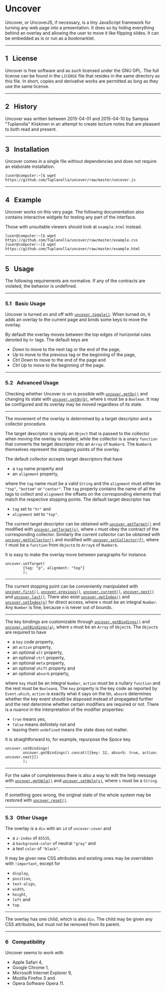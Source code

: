 # Uncover

Uncover, or UncoverJS, if necessary,
is a tiny JavaScript framework for turning any web page into a presentation.
It does so by hiding everything behind an overlay and
allowing the user to move it like flipping slides.
It can be embedded as is or run as a bookmarklet.

----

## 1   License

Uncover is free software and
as such licensed under the GNU GPL.
The full license can be found in the `LICENSE` file that
resides in the same directory as this file.
In short, copies and derivative works are permitted as long as
they use the same license.

----

## 2   History

Uncover was written between 2015-04-01 and 2015-04-10 by
Sampsa "Tuplanolla" Kiiskinen in an attempt to
create lecture notes that are pleasant to both read and present.

----

## 3   Installation

Uncover comes in a single file without dependencies and
does not require an elaborate installation.

	[user@computer:~]$ wget https://github.com/Tuplanolla/uncover/raw/master/uncover.js

----

## 4   Example

Uncover works on this very page.
The following documentation also contains interactive widgets for
testing any part of the interface.

Those with unsuitable viewers should look at `example.html` instead.

	[user@computer:~]$ wget https://github.com/Tuplanolla/uncover/raw/master/example.css
	[user@computer:~]$ wget https://github.com/Tuplanolla/uncover/raw/master/example.html

----

## 5   Usage

The following requirements are normative.
If any of the contracts are violated, the behavior is undefined.

----

### 5.1   Basic Usage

Uncover is turned on and off with [`uncover.toggle()`][10].
When turned on, it adds an overlay to the current page and
binds some keys to move the overlay.

By default the overlay moves between
the top edges of horizontal rules denoted by `hr` tags.
The default keys are

* *Down* to move to the next tag or the end of the page,
* *Up* to move to the previous tag or the beginning of the page,
* *Ctrl* *Down* to move to the end of the page and
* *Ctrl* *Up* to move to the beginning of the page.

----

### 5.2   Advanced Usage

Checking whether Uncover is on is possible with [`uncover.getOn()`][8] and
changing its state with [`uncover.setOn(b)`][9],
where `b` must be a `Boolean`.
It may be configured and its overlay may be moved regardless of its state.

----

The movement of the overlay is determined by
a target descriptor and a collector procedure.

The target descriptor is simply an `Object` that
is passed to the collector when moving the overlay is needed, while
the collector is a unary `function` that
converts the target descriptor into an `Array` of `Number`s.
The `Number`s themselves represent the stopping points of the overlay.

The default collector accepts target descriptors that have

* a `tag` name property and
* an `alignment` property,

where the `tag` name must be a valid `String` and
the `alignment` must either be `"top"`, `"bottom"` or `"center"`.
The `tag` property contains the name of all the tags to collect and
`alignment` the offsets on the corresponding elements that
match the respective stopping points.
The default target descriptor has

* `tag` set to `"hr"` and
* `alignment` set to `"top"`.

The current target descriptor can be obtained with
[`uncover.getTarget()`][11] and modified with [`uncover.setTarget(x)`][12],
where `x` must obey the contract of the corresponding collector.
Similarly the current collector can be obtained with
[`uncover.getCollector()`][13] and modified with [`uncover.setCollector(f)`][14],
where `f` must be a `function` from `Object`s to `Array`s of `Number`s.

It is easy to make the overlay move between paragraphs for instance.

	uncover.setTarget(
			{tag: "p", alignment: "top"}
			);

----

The current stopping point can be conveniently manipulated with
[`uncover.first()`][3],
[`uncover.previous()`][4],
[`uncover.current()`][5],
[`uncover.next()`][6] and
[`uncover.last()`][7].
There also exist
[`uncover.getIndex()`][1] and
[`uncover.setIndex(n)`][2] for direct access,
where `n` must be an integral `Number`.
Any `Number` is fine, because `n` is never out of bounds.

----

The key bindings are customizable through
[`uncover.getBindings()`][15] and
[`uncover.setBindings(a)`][16],
where `a` must be an `Array` of `Object`s.
The `Object`s are required to have

* a `key` code property,
* an `action` property,
* an optional `alt` property,
* an optional `ctrl` property,
* an optional `meta` property,
* an optional `shift` property and
* an optional `absorb` property,

where `key` must be an integral `Number`,
`action` must be a nullary `function` and
the rest must be `Boolean`s.
The `key` property is the key code as reported by `Event.which`,
`action` is exactly what it says on the tin,
`absorb` determines whether
the key event should be disposed instead of propagated further and
the rest determine whether certain modifiers are required or not.
There is a nuance in the interpretation of the modifier properties:

* `true` means yes,
* `false` means definitely not and
* leaving them `undefined` means the state does not matter.

It is straightforward to, for example, repurpose the *Space* key.

	uncover.setBindings(
			uncover.getBindings().concat([{key: 32, absorb: true, action: uncover.next}])
			);

----

For the sake of completeness there is also a way to edit the help message with
[`uncover.getHelp()`][17] and [`uncover.setHelp(s)`][18],
where `s` must be a `String`.

----

If something goes wrong,
the original state of the whole system may be restored with
[`uncover.reset()`][19].

----

### 5.3   Other Usage

The overlay is a `div` with an `id` of `uncover-cover` and

* a `z-index` of `65535`,
* a `background-color` of neutral `"gray"` and
* a text `color` of `"black"`.

It may be given new CSS attributes and
existing ones may be overridden with `!important`, except for

* `display`,
* `position`,
* `text-align`,
* `width`,
* `height`,
* `left` and
* `top`.

----

The overlay has one child, which is also `div`.
The child may be given any CSS attributes, but
must not be removed from its parent.

----

### 6   Compatibility

Uncover seems to work with

* Apple Safari 4,
* Google Chrome 1,
* Microsoft Internet Explorer 9,
* Mozilla Firefox 3 and
* Opera Software Opera 11.

[1]: #
[2]: #
[3]: #
[4]: #
[5]: #
[6]: #
[7]: #
[8]: #
[9]: #
[10]: #
[11]: #
[12]: #
[13]: #
[14]: #
[15]: #
[16]: #
[17]: #
[18]: #
[19]: #
